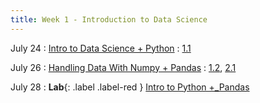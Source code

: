 ```yaml
---
title: Week 1 - Introduction to Data Science
---
```


July 24
: [Intro to Data Science + Python](#)
  : [1.1](#)

July 26
: [Handling Data With Numpy + Pandas](#)
  : [1.2](#), [2.1](#)

July 28
: **Lab**{: .label .label-red } [Intro to Python +_Pandas](#)



